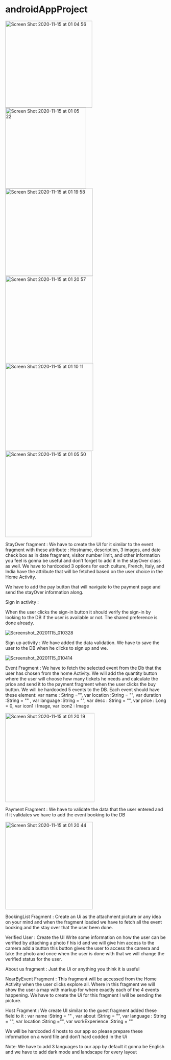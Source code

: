 # androidAppProject


<img width="272" alt="Screen Shot 2020-11-15 at 01 04 56" src="https://user-images.githubusercontent.com/72468026/99178425-f3d0a880-26e0-11eb-92cf-0527792b0111.png">
<img width="253" alt="Screen Shot 2020-11-15 at 01 05 22" src="https://user-images.githubusercontent.com/72468026/99178429-f7fcc600-26e0-11eb-94d9-0f96f3e24d5e.png">
<img width="274" alt="Screen Shot 2020-11-15 at 01 19 58" src="https://user-images.githubusercontent.com/72468026/99178441-0f3bb380-26e1-11eb-8b7d-ca7cd2908947.png">
<img width="273" alt="Screen Shot 2020-11-15 at 01 20 57" src="https://user-images.githubusercontent.com/72468026/99178445-1662c180-26e1-11eb-811c-93039305f608.png">
<img width="275" alt="Screen Shot 2020-11-15 at 01 10 11" src="https://user-images.githubusercontent.com/72468026/99178447-195db200-26e1-11eb-948d-14553aca0196.png">
<img width="270" alt="Screen Shot 2020-11-15 at 01 05 50" src="https://user-images.githubusercontent.com/72468026/99178449-1bc00c00-26e1-11eb-92bf-24bf8be00600.png">

StayOver fragment : 
We have to create the UI for it similar to the event fragment with these attribute : 
Hostname, description, 3 images, and date check box as in date fragment, visitor number limit,  and other information you feel is gonna be useful and don’t forget to add it in the stayOver class as well. 
We have to hardcoded 3 options for each culture, French, Italy, and India have the attribute that will be fetched based on the user choice in the Home Activity. 

We have to add the pay button that will navigate to the payment page and send the stayOver information along. 



Sign in activity : 

When the user clicks the sign-in button it should verify the sign-in by looking to the DB if the user is available or not. 
The shared preference is done already. 

![Screenshot_20201115_010328](https://user-images.githubusercontent.com/72468026/99178421-ec110400-26e0-11eb-81b3-32349b5d8cc6.png)

Sign up activity : 
We have added the data validation. We have to save the user to the DB when he clicks to sign up and we. 

![Screenshot_20201115_010414](https://user-images.githubusercontent.com/72468026/99178422-ef0bf480-26e0-11eb-9abc-717e57205f2f.png)

Event Fragment : 
We have to fetch the selected event from the Db that the user has chosen from the home Activity. We will add the quantity button where the user will choose how many tickets he needs and calculate the price and send it to the payment fragment when the user clicks the buy button.
We will be hardcoded 5 events to the DB. Each event should have these element: 
var name : String ="",
var location :String = "",
var duration :String = "" ,
var language :String = "",
var desc : String = "",
var price : Long = 0,
var icon1 : Image,
var icon2 : Image

<img width="279" alt="Screen Shot 2020-11-15 at 01 20 19" src="https://user-images.githubusercontent.com/72468026/99178436-0a76ff80-26e1-11eb-870e-d819ff97de28.png">



Payment Fragment : 
We have to validate the data that the user entered and if it validates we have to add the event booking to the DB 

<img width="274" alt="Screen Shot 2020-11-15 at 01 20 44" src="https://user-images.githubusercontent.com/72468026/99178443-1498fe00-26e1-11eb-8148-546c68af8b53.png">


BookingList Fragment :
Create an Ui as the attachment picture or any idea on your mind and when the fragment loaded we have to fetch all the event booking and the stay over that the user been done. 


Verified User :
Create the UI Write some information on how the user can be verified by attaching a photo f his id and we will give him access to the camera add a button this button gives the user to access the camera and take the photo and once when the user is done with that we will change the verified status for the user. 


About us fragment :
Just the Ui or anything you think it is useful



NearByEvent Fragment :
This fragment will be accessed from the Home Activity when the user clicks explore all. Where in this fragment we will show the user a map with markup for where exactly each of the 4 events happening. We have to create the Ui for this fragment I will be sending the picture. 


Host Fragment :
We create UI similar to the guest fragment added these field to it :
var name :String = "" ,
var about :String = "",
var language : String = "",
var location :String ="",
var workExperience :String = ""

We will be hardcoded 4 hosts to our app so please prepare these information on a word file and don’t hard codded in the Ui






Note: We have to add 3 languages to our app by default it gonna be English and we have to add dark mode and landscape for every layout

